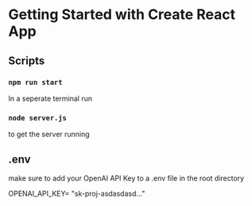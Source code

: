 # Getting Started with Create React App

## Scripts

### `npm run start`

In a seperate terminal run

### `node server.js`

to get the server running

## .env

make sure to add your OpenAI API Key to a .env file in the root directory

OPENAI_API_KEY= "sk-proj-asdasdasd..."